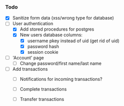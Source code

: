 ### Todo
- [x] Sanitize form data (xss/wrong type for database)
- [ ] User authentication
    - [x] Add stored procedures for postgres
    - [x] New users database columns:
        - [x] username pkey instead of uid (get rid of uid)
        - [x] password hash
        - [x] session cookie
- [ ] 'Account' page
    - [ ] Change password/first name/last name
- [ ] Add transactions 
    - [ ] Notifications for incoming transactions?
    - [ ] Complete transactions
    - [ ] Transfer transactions

